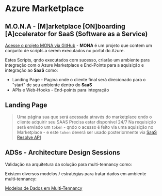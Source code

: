 # Azure Marketplace

## M.O.N.A - [M]arketplace [ON]boarding [A]ccelerator for SaaS (Software as a Service)

[Acesse o projeto MONA via GitHub](https://github.com/microsoft/mona-saas) - <b>MONA</b> é um projeto que contem um conjunto de scripts a serem executados no portal do Azure. 

Estes Scripts, qndo executados com sucesso, criarão um ambiente para integração com o Azure Marketplace e End-Points para a aquisição e integração ao <b>SaaS</b> como:

- Landing Page - Pagina onde o cliente final será direcionado para o "start" de seu ambiente dentro do <b>SaaS</b>
- APIs e Web-Hooks - End-points para integração

## Landing Page

> Uma página sua que será acessada através do marketplace qndo o cliente adquirir seu SAAS
> Precisa estar disponivel 24/7
> Na requisição será enviado um `token` - qndo o acesso é feito via uma aquisição no Marketplace - e este `token` deverá ser usado posteriormente via [SaaS Resolve API](https://learn.microsoft.com/en-us/azure/marketplace/partner-center-portal/pc-saas-fulfillment-subscription-api#resolve-a-purchased-subscription)
> 

## ADSs - Architecture Design Sessions

Validação na arquitetura da solução para multi-tennancy como:

Existem diversos modelos / estratégias para tratar dados em ambiente multi-tennancy:

[Modelos de Dados em Multi-Tennancy](https://learn.microsoft.com/en-us/azure/azure-sql/database/saas-tenancy-app-design-patterns?view=azuresql)


